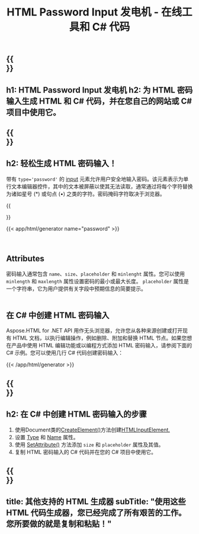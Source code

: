 ﻿---
translation: true
title: HTML Password Input 发电机 - 在线工具和 C# 代码
template: /templates/_template-generators-child.md
description: 为您的网站创建 HTML 密码输入。 Р查看密码输入，复制并在您的项目中使用生成的 HTML 和 C# 代码！
url: /net/generators/password/
platformtag: net
generator: HTML Password Input 发电机
element: HTML Password Input
tag: password
---

{{<section banner>}}
---
h1: HTML Password Input 发电机
h2: 为 HTML 密码输入生成 HTML 和 C# 代码，并在您自己的网站或 C# 项目中使用它。
---

{{<section overview>}}
---
h2: 轻松生成 HTML 密码输入！
---

带有 `type='password'` 的 [input](https://html.spec.whatwg.org/multipage/input.html#the-input-element) 元素允许用户安全地输入密码。该元素表示为单行文本编辑器控件，其中的文本被屏蔽以使其无法读取，通常通过将每个字符替换为诸如星号 (*) 或句点 (•) 之类的字符。密码掩码字符取决于浏览器。

{{<section plugin>}}

{{< app/html/generator name="password" >}}

<br>
<h2> Attributes </h2>

密码输入通常包含 `name`、`size`、`placeholder` 和 `minlenght` 属性。您可以使用 `minlength` 和 `maxlength` 属性设置密码的最小或最大长度。 `placeholder` 属性是一个字符串，它为用户提供有关字段中预期信息的简要提示。<br><br>

<h2> 在 C# 中创建 HTML 密码输入</h2>

Aspose.HTML for .NET API 用作无头浏览器，允许您从各种来源创建或打开现有 HTML 文档，以执行编辑操作，例如删除、附加和替换 HTML 节点。如果您想在产品中使用 HTML 编辑功能或以编程方式添加 HTML 密码输入，请参阅下面的 C# 示例。您可以使用几行 C# 代码创建密码输入：

{{< /app/html/generator >}}

{{<section steps>}}
---
h2: 在 C# 中创建 HTML 密码输入的步骤
---

1. 使用Document类的[CreateElement()](https://reference.aspose.com/html/net/aspose.html.dom/document/createelement/)方法创建[HTMLInputElement.](https://参考.aspose.com/html/net/aspose.html/htmlinputelement/)
1. 设置 [Type](https://reference.aspose.com/html/net/aspose.html/htmlinputelement/type/) 和 [Name](https://reference.aspose.com/html/net/aspose.html/htmlinputelement/name/) 属性。
1. 使用 [SetAttribute()](https://reference.aspose.com/html/net/aspose.html.dom/element/setattribute/) 方法添加 `size` 和 `placeholder` 属性及其值。
1. 复制 HTML 密码输入的 C# 代码并在您的 C# 项目中使用它。

{{<section other-generators>}}
---
title: 其他支持的 HTML 生成器
subTitle: "使用这些 HTML 代码生成器，您已经完成了所有艰苦的工作。您所要做的就是复制和粘贴！"
---
